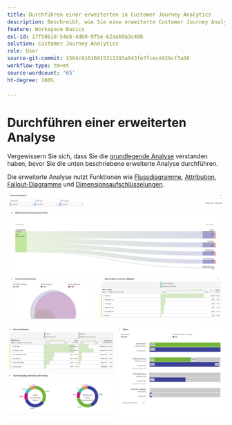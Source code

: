 ```yaml
---
title: Durchführen einer erweiterten in Customer Journey Analytics
description: Beschreibt, wie Sie eine erweiterte Customer Journey Analytics-Analyse in Arbeitsbereich durchführen können.
feature: Workspace Basics
exl-id: 17f50618-54eb-4d60-9f5e-62aab9a3c49b
solution: Customer Journey Analytics
role: User
source-git-commit: 1564c91616015311393a643fe7fcecd429cf3a36
workflow-type: tm+mt
source-wordcount: '65'
ht-degree: 100%

---
```


# Durchführen einer erweiterten Analyse

Vergewissern Sie sich, dass Sie die [grundlegende Analyse](/help/analysis-workspace/perform-basic-analysis.md) verstanden haben, bevor Sie die unten beschriebene erweiterte Analyse durchführen.

Die erweiterte Analyse nutzt Funktionen wie [Flussdiagramme](/help/analysis-workspace/visualizations/c-flow/flow.md), [Attribution](/help/analysis-workspace/c-panels/attribution.md), [Fallout-Diagramme](/help/analysis-workspace/visualizations/fallout/fallout-flow.md) und [Dimensionsaufschlüsselungen](/help/components/dimensions/t-breakdown-fa.md).

![Erweiterte Analyse in einem Flussdiagramm dargestellt.](assets/cja-adv-analysis1.png)

![Mehrere Visualisierungsbeispiele, wie z. B. Ring-, Venn- und gestapelte Balkendiagramme.](assets/cja-adv-analysis2.png)
